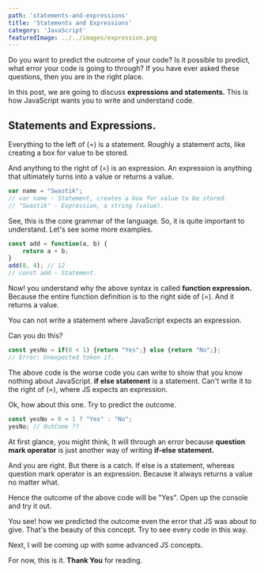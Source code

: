 ```yaml
---
path: 'statements-and-expressions'
title: 'Statements and Expressions'
category: 'JavaScript'
featuredImage: ../../images/expression.png
---
```


Do you want to predict the outcome of your code? Is it possible to predict, what error your code is going to through? If you have ever asked these questions, then you are in the right place.

In this post, we are going to discuss **expressions and statements.** This is how JavaScript wants you to write and understand code.

## Statements and Expressions.
Everything to the left of (=) is a statement. Roughly a statement acts, like creating a box for value to be stored.

And anything to the right of (=) is an expression. An expression is anything that ultimately turns into a value or returns a value.
```js
var name = "Swastik";
// var name - Statement, creates a box for value to be stored.
// "Swastik" - Expression, a string (value).
```
See, this is the core grammar of the language. So, it is quite important to understand. Let's see some more examples.
```js
const add = function(a, b) {
	return a + b;
}
add(8, 4); // 12
// const add - Statement.
```
Now! you understand why the above syntax is called **function expression.** Because the entire function definition is to the right side of (=). And it returns a value.

You can not write a statement where JavaScript expects an expression.

Can you do this?
```js
const yesNo = if(0 < 1) {return "Yes";} else {return "No";};
// Error: Unexpected token if. 
```
The above code is the worse code you can write to show that you know nothing about JavaScript.
**if else statement** is a statement. Can't write it to the right of (=), where JS expects an expression.

Ok, how about this one. Try to predict the outcome.
```js
const yesNo = 0 < 1 ? "Yes" : "No";
yesNo; // OutCome ??
``` 
At first glance, you might think, It will through an error because **question mark operator** is just another way of writing **if-else statement.** 

And you are right. But there is a catch. If else is a statement, whereas question mark operator is an expression. Because it always returns a value no matter what.

Hence the outcome of the above code will be "Yes". Open up the console and try it out.

You see! how we predicted the outcome even the error that JS was about to give. That's the beauty of this concept. Try to see every code in this way.

Next, I will be coming up with some advanced JS concepts.

For now, this is it. **Thank You** for reading. 